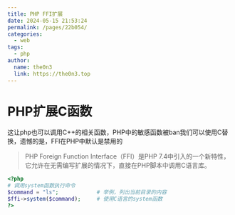 ```yaml
---
title: PHP FFI扩展
date: 2024-05-15 21:53:24
permalink: /pages/22b054/
categories:
  - web
tags:
  - php
author: 
  name: the0n3
  link: https://the0n3.top
---
```


# PHP扩展C函数

这让php也可以调用C++的相关函数，PHP中的敏感函数被ban我们可以使用C替换，遗憾的是，FFI在PHP中默认是禁用的

> PHP Foreign Function Interface（FFI）是PHP 7.4中引入的一个新特性，它允许在无需编写扩展的情况下，直接在PHP脚本中调用C语言库。

```php
<?php
# 调用system函数执行命令
$command = "ls";            # 举例，列出当前目录的内容
$ffi->system($command);     # 使用C语言的system函数
?>
```
